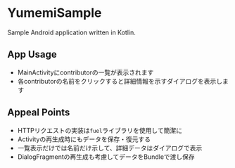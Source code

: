 # YumemiSample

Sample Android application written in Kotlin.

## App Usage

- MainActivityにcontributorの一覧が表示されます
- 各contributorの名前をクリックすると詳細情報を示すダイアログを表示します

## Appeal Points

- HTTPリクエストの実装は`fuel`ライブラリを使用して簡潔に
- Activityの再生成時にもデータを保存・復元する
- 一覧表示だけでは名前だけ示して、詳細データはダイアログで表示
- DialogFragmentの再生成も考慮してデータをBundleで渡し保存
